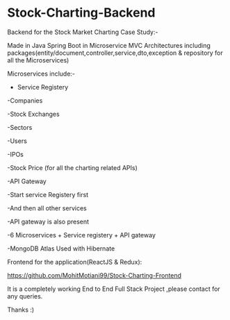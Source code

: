 # Stock-Charting-Backend

Backend for the Stock Market Charting Case Study:-

Made in Java Spring Boot in Microservice MVC Architectures including packages(entity/document,controller,service,dto,exception & repository for all the Microservices)

Microservices include:-

- Service Registery

-Companies

-Stock Exchanges

-Sectors

-Users

-IPOs

-Stock Price (for all the charting related APIs)

-API Gateway






-Start service Registery first

-And then all other services

-API gateway is also present

-6 Microservices + Service registery + API gateway

-MongoDB Atlas Used with Hibernate


Frontend for the application(ReactJS & Redux):    

https://github.com/MohitMotiani99/Stock-Charting-Frontend

It is a completely working End to End Full Stack Project ,please contact for any queries.


Thanks :)
